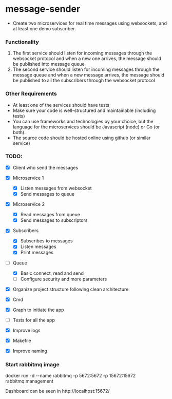 # message-sender

- Create two microservices for real time messages using websockets, and at least one demo subscriber.
### Functionality
1. The first service should listen for incoming messages through the websocket protocol and when a new one arrives, the message should be published into message queue
2. The second service should listen for incoming messages through the message queue and when a new message arrives, the message should be published to all the subscribers through the websocket protocol
### Other Requirements
- At least one of the services should have tests
- Make sure your code is well-structured and maintainable (including tests)
- You can use frameworks and technologies by your choice, but the language for the microservices should be Javascript (node) or Go (or both).
- The source code should be hosted online using github (or similar service)

### TODO:

- [X] Client who send the messages
- [X] Microservice 1
    - [X] Listen messages from websocket
    - [X] Send messages to queue
- [X] Microservice 2
    - [X] Read messages from queue
    - [X] Send messages to subscriptors
- [X] Subscribers
    - [X] Subscribes to messages
    - [X] Listen messages
    - [X] Print messages
- [ ] Queue
    - [X] Basic connect, read and send
    - [ ] Configure security and more parameters
- [x] Organize project structure following clean architecture
- [x] Cmd
- [X] Graph to initiate the app
- [ ] Tests for all the app
- [X] Improve logs
- [X] Makefile
- [x] Improve naming


### Start rabbitmq image

docker run -d --name rabbitmq -p 5672:5672 -p 15672:15672 rabbitmq:management

Dashboard can be seen in http://localhost:15672/